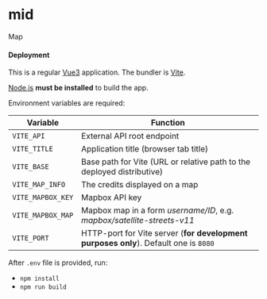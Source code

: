 # mid
Map

#### Deployment

This is a regular [Vue3](https://vuejs.org/) application.  The bundler is [Vite](https://vitejs.dev/).

[Node.js](https://nodejs.org/) **must be installed** to build the app.

Environment variables are required:

| Variable| Function|
| ------------- |-------------|
|`VITE_API`|External API root endpoint|
|`VITE_TITLE`|Application title (browser tab title)|
|`VITE_BASE`|Base path for Vite (URL or relative path to the deployed distributive)|
|`VITE_MAP_INFO`|The credits displayed on a map|
|`VITE_MAPBOX_KEY`|Mapbox API key|
|`VITE_MAPBOX_MAP`|Mapbox map in a form _username/ID_, e.g. _mapbox/satellite-streets-v11_|
|`VITE_PORT`|HTTP-port for Vite server (**for development purposes only**). Default one is `8080`|

After `.env` file is provided, run:
- `npm install`
- `npm run build`
